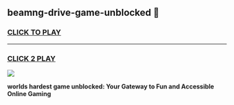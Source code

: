 
## beamng-drive-game-unblocked 👋
<h3>
<a href="https://premium.freeplayer.one?title=beamng-drive-game-unblocked&ref=14F">CLICK TO PLAY</a></h3>
<hr>

<h3>
<a href="https://premium.freeplayer.one?title=beamng-drive-game-unblocked&ref=14F">CLICK 2 PLAY</a>
  
</h3>

<a href="https://premium.freeplayer.one?title=beamng-drive-game-unblocked&ref=12F/"><img src="https://clearcache.store/games.png"></a>


**worlds hardest game unblocked: Your Gateway to Fun and Accessible Online Gaming**
